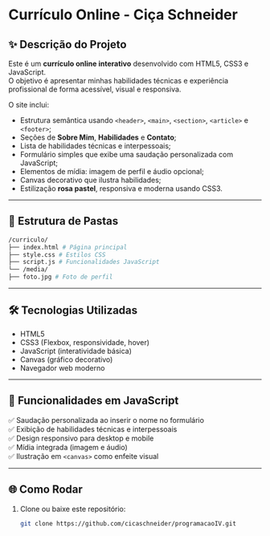 # Currículo Online - Ciça Schneider

## ✨ Descrição do Projeto
Este é um **currículo online interativo** desenvolvido com HTML5, CSS3 e JavaScript.  
O objetivo é apresentar minhas habilidades técnicas e experiência profissional de forma acessível, visual e responsiva.

O site inclui:
- Estrutura semântica usando `<header>`, `<main>`, `<section>`, `<article>` e `<footer>`;
- Seções de **Sobre Mim**, **Habilidades** e **Contato**;
- Lista de habilidades técnicas e interpessoais;
- Formulário simples que exibe uma saudação personalizada com JavaScript;
- Elementos de mídia: imagem de perfil e áudio opcional;
- Canvas decorativo que ilustra habilidades;
- Estilização **rosa pastel**, responsiva e moderna usando CSS3.

---

##  📂 Estrutura de Pastas

```bash
/curriculo/
├── index.html # Página principal
├── style.css # Estilos CSS
├── script.js # Funcionalidades JavaScript
└── /media/
├── foto.jpg # Foto de perfil
```
---

## 🛠️ Tecnologias Utilizadas
- HTML5
- CSS3 (Flexbox, responsividade, hover)
- JavaScript (interatividade básica)
- Canvas (gráfico decorativo)
- Navegador web moderno

---

## 🚀 Funcionalidades em JavaScript
✅ Saudação personalizada ao inserir o nome no formulário  
✅ Exibição de habilidades técnicas e interpessoais  
✅ Design responsivo para desktop e mobile  
✅ Mídia integrada (imagem e áudio)  
✅ Ilustração em `<canvas>` como enfeite visual 

---

## 🌐 Como Rodar
1. Clone ou baixe este repositório:
   ```bash
   git clone https://github.com/cicaschneider/programacaoIV.git
